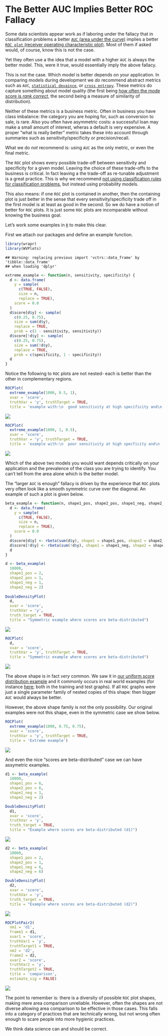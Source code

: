 The Better AUC Implies Better ROC Fallacy
================

Some data scientists appear work as if laboring under the fallacy that
in classification problems a better [`AUC` (area under the
curve)](https://en.wikipedia.org/wiki/Receiver_operating_characteristic#Area_under_the_curve)
implies a better [`ROC plot` (receiver operating characteristic
plot)](https://en.wikipedia.org/wiki/Receiver_operating_characteristic).
Most of them if asked would, of course, know this is not the case.

Yet they often use a the idea that a model with a higher `AUC` is always
the better model. This, were it true, would essentially imply the above
fallacy.

This is not the case. Which model is better depends on your application.
In comparing models during development we *do* recommend abstract
metrics such as `AUC`, [`statistical
devaince`](https://en.wikipedia.org/wiki/Deviance_\(statistics\)), or
[`cross entropy`](https://en.wikipedia.org/wiki/Cross_entropy). These
metrics do capture something about model quality (the first being [how
often the mode score is *rank
correct*](https://win-vector.com/2013/01/17/more-on-rocauc/), the second
being a measure of similarity of distribution).

Neither of these metrics is a business metric. Often in business you
have class imbalance: the category you are hoping for, such as
conversion to sale, is rare. Also you often have asymmetric costs: a
successful loan may make a small amount of interest, wheras a default is
very expensive. A proper “what is really better” metric takes these into
account through summaries such as sensitivity/specificity or
precision/recall.

What we do *not* recommend is: using `AUC` as the only metric, or even
the final metric.

The `ROC` plot shows every possible trade-off between sensitivity and
specificity for a given model. Leaving the choice of these trade-offs to
the business is critical. In fact leaving a the trade-off as re-tunable
adjustment is a great practice. This is why we recommend [not using
classification rules for classification
problems](https://win-vector.com/2020/08/07/dont-use-classification-rules-for-classification-problems/),
but instead using probability models.

This also means: if one `ROC` plot is contained in another, then the
containing plot is just better in the sense that every
sensitivity/specificity trade off in the first model is at least as good
in the second. So we do have a notion of better for `ROC` plots. It is
just some `ROC` plots are incomparable without knowing the business
goal.

Let’s work some examples in [`R`](https://www.r-project.org) to make
this clear.

First we attach our packages and define an example function.

``` r
library(wrapr)
library(WVPlots)
```

    ## Warning: replacing previous import 'vctrs::data_frame' by 'tibble::data_frame'
    ## when loading 'dplyr'

``` r
extreme_example <- function(n, sensitivity, specificity) {
  d <- data.frame(
    y = sample(
      c(TRUE, FALSE), 
      size = n, 
      replace = TRUE),
    score = 0.0
  )
  d$score[d$y] <- sample(
    c(0.25, 0.75), 
    size = sum(d$y), 
    replace = TRUE,
    prob = c(1 - sensitivity, sensitivity))
  d$score[!d$y] <- sample(
    c(0.25, 0.75), 
    size = sum(!d$y), 
    replace = TRUE,
    prob = c(specificity, 1 - specificity))
  d
}
```

Notice the following to `ROC` plots are not nested- each is better than
the other in complementary regions.

``` r
ROCPlot(
  extreme_example(1000, 0.5, 1),
  xvar = 'score', 
  truthVar = 'y', truthTarget = TRUE, 
  title = 'example with:\n  good sensitivity at high specificity and\n  poor specificity at high sensitivity')
```

![](ROC_AUC_files/figure-gfm/unnamed-chunk-3-1.png)<!-- -->

``` r
ROCPlot(
  extreme_example(1000, 1, 0.5), 
  xvar = 'score', 
  truthVar = 'y', truthTarget = TRUE, 
  title = 'example with:\n  poor sensitivity at high specficity and\n  good specificity at high sensitivity ')
```

![](ROC_AUC_files/figure-gfm/unnamed-chunk-4-1.png)<!-- -->

Which of the above two models you would want depends critically on your
application and the prevalence of the class you are trying to identify.
You can’t tell from the area alone which is the better model.

The “larger `AUC` is enough” fallacy is driven by the experience that
`ROC` plots very often look like a smooth symmetric curve over the
diagonal. An example of such a plot is given below.

``` r
beta_example <- function(n, shape1_pos, shape2_pos, shape1_neg, shape2_neg) {
  d <- data.frame(
    y = sample(
      c(TRUE, FALSE), 
      size = n, 
      replace = TRUE),
    score = 0.0
  )
  d$score[d$y] <- rbeta(sum(d$y), shape1 = shape1_pos, shape2 = shape2_pos)
  d$score[!d$y] <- rbeta(sum(!d$y), shape1 = shape1_neg, shape2 = shape2_neg)
  d
}
```

``` r
d <- beta_example(
  10000,
  shape1_pos = 2, 
  shape2_pos = 1,
  shape1_neg = 1, 
  shape2_neg = 2)
  
DoubleDensityPlot(
  d,
  xvar = 'score',
  truthVar = 'y',
  truth_target = TRUE,
  title = "Symmetric example where scores are beta-distributed")
```

![](ROC_AUC_files/figure-gfm/unnamed-chunk-6-1.png)<!-- -->

``` r
ROCPlot(
  d, 
  xvar = 'score', 
  truthVar = 'y', truthTarget = TRUE, 
  title = "Symmetric example where scores are beta-distributed")
```

![](ROC_AUC_files/figure-gfm/unnamed-chunk-7-1.png)<!-- -->

The above shape is in fact *very* common. We saw it in [our uniform
score distribution
example](https://win-vector.com/2020/09/06/0-83-is-a-special-auc/) and
it commonly occurs in real world examples (for instance
[here](https://github.com/WinVector/PDSwR2/blob/main/KDD2009/KDD2009vtreat.md);
both in the training and test graphs). If all `ROC` graphs were just a
single parameter family of nested copies of this shape: then bigger
`AUC` would always be better.

However, the above shape family is not the only possibility. Our
original examples were not this shape, even in the symmetric case we
show below.

``` r
ROCPlot(
  extreme_example(1000, 0.75, 0.75), 
  xvar = 'score', 
  truthVar = 'y', truthTarget = TRUE, 
  title = 'Extreme example')
```

![](ROC_AUC_files/figure-gfm/unnamed-chunk-8-1.png)<!-- -->

And even the nice “scores are beta-distributed” case we can have
assymetric examples.

``` r
d1 <- beta_example(
  10000,
  shape1_pos = 6, 
  shape2_pos = 6,
  shape1_neg = 1, 
  shape2_neg = 2)

DoubleDensityPlot(
  d1,
  xvar = 'score',
  truthVar = 'y',
  truth_target = TRUE,
  title = "Example where scores are beta-distributed (d1)")
```

![](ROC_AUC_files/figure-gfm/unnamed-chunk-9-1.png)<!-- -->

``` r
d2 <- beta_example(
  10000,
  shape1_pos = 2, 
  shape2_pos = 1,
  shape1_neg = 6, 
  shape2_neg = 6)

DoubleDensityPlot(
  d2,
  xvar = 'score',
  truthVar = 'y',
  truth_target = TRUE,
  title = "Example where scores are beta-distributed (d2)")
```

![](ROC_AUC_files/figure-gfm/unnamed-chunk-9-2.png)<!-- -->

``` r
ROCPlotPair2(
  nm1 = 'd1',
  frame1 = d1,
  xvar1 = 'score',
  truthVar1 = 'y',
  truthTarget1 = TRUE,
  nm2 = 'd2',
  frame2 = d2,
  xvar2 = 'score',
  truthVar2 = 'y',
  truthTarget2 = TRUE,
  title = 'comparison',
  estimate_sig = FALSE)
```

![](ROC_AUC_files/figure-gfm/unnamed-chunk-9-3.png)<!-- -->

The point to remember is: there is a diversity of possible `ROC` plot
shapes, making mere area comparison unreliable. However, often the
shapes are not diverse allowing area comparison to be effective in those
cases. This falls into a category of practices that are technically
wrong, but not wrong often enough to scare people into more hygienic
practices.

We think data science can and should be correct.
